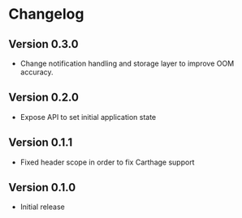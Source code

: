Changelog
=========


Version 0.3.0
----------------------------

* Change notification handling and storage layer to improve OOM accuracy.

Version 0.2.0
----------------------------

* Expose API to set initial application state


Version 0.1.1
----------------------------

* Fixed header scope in order to fix Carthage support


Version 0.1.0
----------------------------

* Initial release

